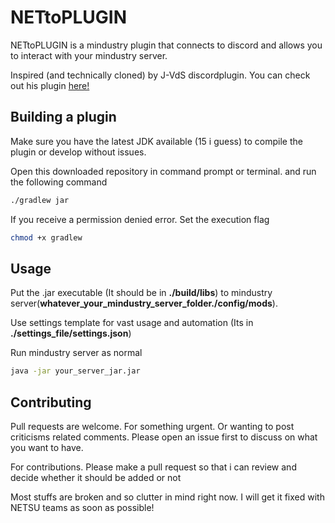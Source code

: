 # NETtoPLUGIN

NETtoPLUGIN is a mindustry plugin that connects to discord and allows you to interact with your mindustry server.

Inspired (and technically cloned) by J-VdS discordplugin. You can check out his plugin [here!](https://github.com/J-VdS/DiscordPlugin)

## Building a plugin

Make sure you have the latest JDK available (15 i guess) to compile the plugin or develop without issues.

Open this downloaded repository in command prompt or terminal. and run the following command
```bash
./gradlew jar
```

If you receive a permission denied error. Set the execution flag
```bash
chmod +x gradlew
```

## Usage

Put the .jar executable (It should be in **./build/libs**) to mindustry server(**whatever_your_mindustry_server_folder./config/mods**).

Use settings template for vast usage and automation (Its in **./settings_file/settings.json**)

Run mindustry server as normal
```bash
java -jar your_server_jar.jar
```

## Contributing
Pull requests are welcome. For something urgent. Or wanting to post criticisms related comments. Please open an issue first to discuss on what you want to have.

For contributions. Please make a pull request so that i can review and decide whether it should be added or not


Most stuffs are broken and so clutter in mind right now. I will get it fixed with NETSU teams as soon as possible!
